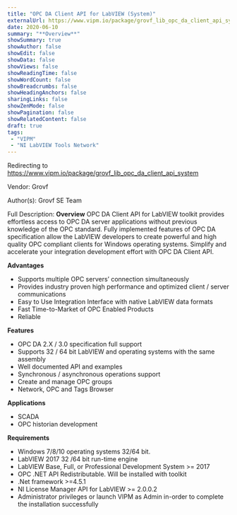 ```yaml
---
title: "OPC DA Client API for LabVIEW (System)"
externalUrl: https://www.vipm.io/package/grovf_lib_opc_da_client_api_system
date: 2020-06-10
summary: "**Overview**"
showSummary: true
showAuthor: false
showEdit: false
showData: false
showViews: false
showReadingTime: false
showWordCount: false
showBreadcrumbs: false
showHeadingAnchors: false
sharingLinks: false
showZenMode: false
showPagination: false
showRelatedContent: false
draft: true
tags:
 - "VIPM"
 - "NI LabVIEW Tools Network"
---
```


Redirecting to https://www.vipm.io/package/grovf_lib_opc_da_client_api_system

Vendor: Grovf

Author(s): Grovf SE Team
 
Full Description:
**Overview**
OPC DA Client API for LabVIEW toolkit provides effortless access to OPC DA server applications without previous knowledge of the OPC standard. Fully implemented features of OPC DA specification allow the LabVIEW developers to create powerful and high quality OPC compliant clients for Windows operating systems.
Simplify and accelerate your integration development effort with OPC DA Client API.

**Advantages**
 - Supports multiple OPC servers’ connection simultaneously
 - Provides industry proven high performance and optimized client / server communications
 - Easy to Use Integration Interface with native LabVIEW data formats
 - Fast Time-to-Market of OPC Enabled Products
 - Reliable

**Features**
 - OPC DA 2.X / 3.0 specification full support
 - Supports 32 / 64 bit LabVIEW and operating systems with the same assembly
 - Well documented API and examples
 - Synchronous / asynchronous operations support
 - Create and manage OPC groups
 - Network, OPC and Tags Browser

**Applications**
 - SCADA
 - OPC historian development

**Requirements**
 - Windows 7/8/10 operating systems 32/64 bit.
 - LabVIEW 2017 32 /64 bit run-time engine
 - LabVIEW Base, Full, or Professional Development System >= 2017
 - OPC .NET API Redistributable. Will be installed with toolkit
 - .Net framework >=4.5.1
 - NI License Manager API for LabVIEW >= 2.0.0.2
 - Administrator privileges or launch VIPM as Admin in-order to complete the installation successfully